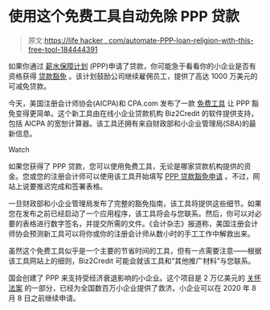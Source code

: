 # 使用这个免费工具自动免除 PPP 贷款

> 原文:[https://life hacker . com/automate-PPP-loan-religion-with-this-free-tool-184444391](https://lifehacker.com/automate-ppp-loan-forgiveness-with-this-free-tool-1844444391)

如果你通过 [薪水保障计划](https://www.sba.gov/funding-programs/loans/coronavirus-relief-options/paycheck-protection-program) (PPP)申请了贷款，你可能急于看看你的小企业是否有资格获得 [贷款豁免](https://www.sba.gov/funding-programs/loans/coronavirus-relief-options/paycheck-protection-program#section-header-5) 。该计划鼓励公司继续雇佣员工，提供了高达 1000 万美元的可减免贷款。

今天，美国注册会计师协会(AICPA)和 CPA.com 发布了一款 [免费工具](https://www.pppforgivenesstool.com/) 让 PPP 豁免变得更简单。这个新工具由在线小企业贷款机构 Biz2Credit 的软件提供支持，包括 AICPA 的宽恕计算器。该工具还拥有来自财政部和小企业管理局(SBA)的最新信息。

Watch

如果您获得了 PPP 贷款，您可以使用免费工具，无论是哪家贷款机构提供的资金。您或您的注册会计师可以使用该工具开始填写 [PPP 贷款豁免申请](https://home.treasury.gov/system/files/136/3245-0407-SBA-Form-3508-PPP-Forgiveness-Application.pdf) 。不过，网站上说要推迟完成和签署表格。

一旦财政部和小企业管理局发布了完整的豁免指南，该工具将提供这些细节。如果您在发布之前已经启动了一个应用程序，该工具将会与您联系。然后，你可以对必要的表格进行数字签名，并提交所需的文件。《会计杂志》报道称，美国注册会计师协会预测新工具可以将你或你的注册会计师从数小时的手工工作中解救出来。

虽然这个免费工具似乎是一个主要的节省时间的工具，但有一点需要注意——根据该工具网站上的细则，Biz2Credit 可能会就该工具和“其他推广材料”与您联系。

国会创建了 PPP 来支持受经济衰退影响的小企业。这个项目是 2 万亿美元的 [关怀法案](https://www.congress.gov/116/bills/hr748/BILLS-116hr748enr.pdf) 的一部分，已经为全国数百万小企业提供了救济。小企业可以在 2020 年 8 月 8 日之前继续申请。